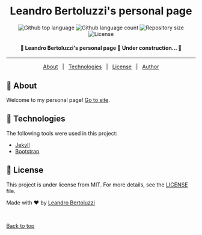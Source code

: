 <div align="center" id="top"> 
  <!-- <img src="./.github/app.gif" alt="Leandro Bertoluzzi Github Io" /> -->
</div>

<h1 align="center">Leandro Bertoluzzi's personal page</h1>

<p align="center">
  <img alt="Github top language" src="https://img.shields.io/github/languages/top/Leandro-Bertoluzzi/leandro-bertoluzzi-github-io?color=56BEB8">

  <img alt="Github language count" src="https://img.shields.io/github/languages/count/Leandro-Bertoluzzi/leandro-bertoluzzi-github-io?color=56BEB8">

  <img alt="Repository size" src="https://img.shields.io/github/repo-size/Leandro-Bertoluzzi/leandro-bertoluzzi-github-io?color=56BEB8">

  <img alt="License" src="https://img.shields.io/github/license/Leandro-Bertoluzzi/leandro-bertoluzzi-github-io?color=56BEB8">
</p>

<!-- Status -->

<h4 align="center"> 
	🚧  Leandro Bertoluzzi's personal page 🚀 Under construction...  🚧
</h4> 

<hr>

<p align="center">
  <a href="#dart-about">About</a> &#xa0; | &#xa0; 
  <a href="#rocket-technologies">Technologies</a> &#xa0; | &#xa0;
  <a href="#memo-license">License</a> &#xa0; | &#xa0;
  <a href="https://github.com/Leandro-Bertoluzzi" target="_blank">Author</a>
</p>

## :dart: About ##

Welcome to my personal page! [Go to site](https://leandro-bertoluzzi.github.io/).

## :rocket: Technologies ##

The following tools were used in this project:

- [Jekyll](https://jekyllrb.com/)
- [Bootstrap](https://getbootstrap.com/)

## :memo: License ##

This project is under license from MIT. For more details, see the [LICENSE](LICENSE.md) file.


Made with :heart: by <a href="https://github.com/Leandro-Bertoluzzi" target="_blank">Leandro Bertoluzzi</a>

&#xa0;

<a href="#top">Back to top</a>
